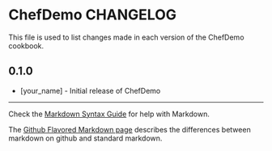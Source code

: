 # ChefDemo CHANGELOG

This file is used to list changes made in each version of the ChefDemo cookbook.

## 0.1.0
- [your_name] - Initial release of ChefDemo

- - -
Check the [Markdown Syntax Guide](http://daringfireball.net/projects/markdown/syntax) for help with Markdown.

The [Github Flavored Markdown page](http://github.github.com/github-flavored-markdown/) describes the differences between markdown on github and standard markdown.
